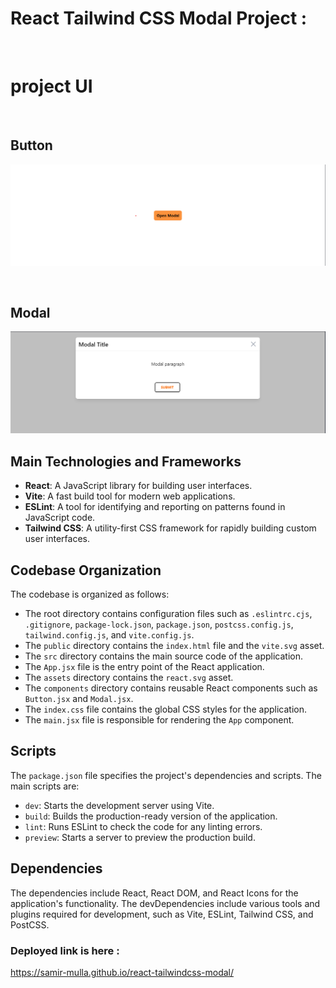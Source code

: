 # React Tailwind CSS Modal Project :

<br>

# project UI

<br>

## Button

![alt text](src/assets/modal-project-UI-1.png)

<br>

## Modal

![alt text](src/assets/modal-project-UI-2.png)

## Main Technologies and Frameworks

- **React**: A JavaScript library for building user interfaces.
- **Vite**: A fast build tool for modern web applications.
- **ESLint**: A tool for identifying and reporting on patterns found in JavaScript code.
- **Tailwind CSS**: A utility-first CSS framework for rapidly building custom user interfaces.

## Codebase Organization

The codebase is organized as follows:

- The root directory contains configuration files such as `.eslintrc.cjs`, `.gitignore`, `package-lock.json`, `package.json`, `postcss.config.js`, `tailwind.config.js`, and `vite.config.js`.
- The `public` directory contains the `index.html` file and the `vite.svg` asset.
- The `src` directory contains the main source code of the application.
- The `App.jsx` file is the entry point of the React application.
- The `assets` directory contains the `react.svg` asset.
- The `components` directory contains reusable React components such as `Button.jsx` and `Modal.jsx`.
- The `index.css` file contains the global CSS styles for the application.
- The `main.jsx` file is responsible for rendering the `App` component.

## Scripts

The `package.json` file specifies the project's dependencies and scripts. The main scripts are:

- `dev`: Starts the development server using Vite.
- `build`: Builds the production-ready version of the application.
- `lint`: Runs ESLint to check the code for any linting errors.
- `preview`: Starts a server to preview the production build.

## Dependencies

The dependencies include React, React DOM, and React Icons for the application's functionality. The devDependencies include various tools and plugins required for development, such as Vite, ESLint, Tailwind CSS, and PostCSS.

### Deployed link is here :

https://samir-mulla.github.io/react-tailwindcss-modal/
